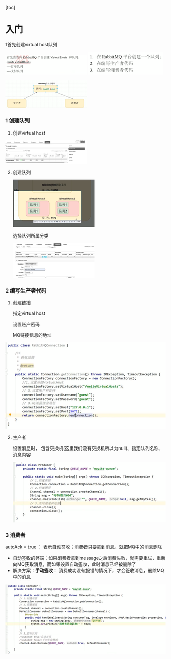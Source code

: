 [toc]



# 入门





1首先创建virtual host队列

<img src="pic/6RabbitMQ%E5%BF%AB%E9%80%9F%E5%85%A5%E9%97%A8.assets/image-20220728161717133.png" alt="image-20220728161717133" style="zoom:25%;" /> <img src="image/6RabbitMQ快速入门.pic/image-20220728164303871.png" alt="image-20220728164303871" style="zoom: 33%;" /> 







<img src="image/6RabbitMQ快速入门.pic/image-20220728163910689.png" alt="image-20220728163910689" style="zoom:25%;" />



### 1 创建队列

1. 创建virtual host

<img src="image/6RabbitMQ快速入门.pic/image-20220728163815546.png" alt="image-20220728163815546" style="zoom:25%;" />

2. 创建队列

   <img src="image/6RabbitMQ快速入门.pic/image-20220728164036489.png" alt="image-20220728164036489" style="zoom:25%;" />

   选择队列所属分类

   <img src="image/6RabbitMQ快速入门.pic/image-20220728164223157.png" alt="image-20220728164223157" style="zoom:25%;" /> 



### 2 编写生产者代码

1. 创建链接

   指定virtual host

   设置账户密码

   MQ链接信息的地址

<img src="image/6RabbitMQ快速入门.pic/image-20220728164815486.png" alt="image-20220728164815486" style="zoom: 50%;" />

2. 生产者

   设置消息时， 包含交换机(这里我们没有交换机所以为null)、指定队列名称、消息内容

   ![image-20220728165643972](image/6RabbitMQ快速入门.pic/image-20220728165643972.png)

   



### 3 消费者

autoAck = true ： 表示自动签收；消费者只要拿到消息，就把MQ中的消息删除

- 自动签收的弊端：如果消费者拿到message之后消费失败，就需要重试，重新向MQ获取消息，而如果设置自动签收，此时消息已经被删除了
- 解决方案：**手动签收**： 消费成功没有报错的情况下，才会签收消息，删除MQ中的消息



![image-20220728172005242](image/6RabbitMQ快速入门.pic/image-20220728172005242.png)











